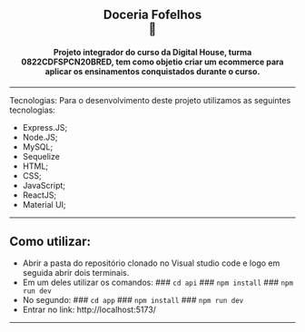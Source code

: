 <h2 align="center">
  Doceria Fofelhos<br>🧁
</h2>

<h4 align="center">
  Projeto integrador do curso da Digital House, turma 0822CDFSPCN20BRED, tem como objetio criar um ecommerce para aplicar os ensinamentos conquistados durante o curso.
</h4>

---

Tecnologias: 
Para o desenvolvimento deste projeto utilizamos as seguintes tecnologias:
- Express.JS;
- Node.JS;
- MySQL;
- Sequelize
- HTML;
- CSS;
- JavaScript;
- ReactJS;
- Material UI;

---

Como utilizar:
- 
- Abrir a pasta do repositório clonado no Visual studio code e logo em seguida abrir dois terminais.
- Em um deles utilizar os comandos: ### `cd api` ### `npm install` ### `npm run dev`
- No segundo: ### `cd app` ### `npm install` ### `npm run dev`
- Entrar no link: http://localhost:5173/

---